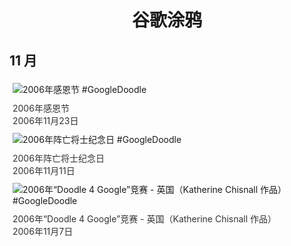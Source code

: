 
<h1 align="center"> 谷歌涂鸦 </h1>




## 11 月

<div class="image">


<img src="" alt="2006年感恩节 #GoogleDoodle" style="margin: 5px"/>
<div class="info" style="font-size: 14px; color:#333333; margin:5px"><div class="title">2006年感恩节</div><div class="date">2006年11月23日</div></div>

<img src="" alt="2006年阵亡将士纪念日 #GoogleDoodle" style="margin: 5px"/>
<div class="info" style="font-size: 14px; color:#333333; margin:5px"><div class="title">2006年阵亡将士纪念日</div><div class="date">2006年11月11日</div></div>

<img src="" alt="2006年“Doodle 4 Google”竞赛 - 英国（Katherine Chisnall 作品） #GoogleDoodle" style="margin: 5px"/>
<div class="info" style="font-size: 14px; color:#333333; margin:5px"><div class="title">2006年“Doodle 4 Google”竞赛 - 英国（Katherine Chisnall 作品）</div><div class="date">2006年11月7日</div></div>

</div>









